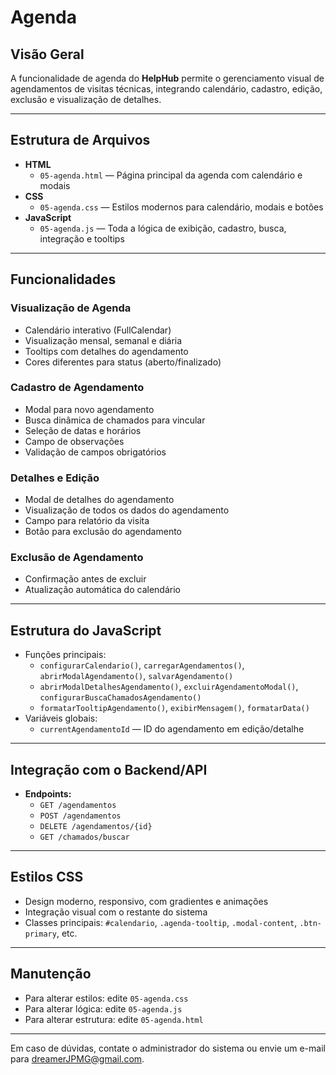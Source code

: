 # Agenda

## Visão Geral

A funcionalidade de agenda do **HelpHub** permite o gerenciamento visual de agendamentos de visitas técnicas, integrando calendário, cadastro, edição, exclusão e visualização de detalhes.

---

## Estrutura de Arquivos

- **HTML**
  - `05-agenda.html` — Página principal da agenda com calendário e modais
- **CSS**
  - `05-agenda.css` — Estilos modernos para calendário, modais e botões
- **JavaScript**
  - `05-agenda.js` — Toda a lógica de exibição, cadastro, busca, integração e tooltips

---

## Funcionalidades

### Visualização de Agenda

- Calendário interativo (FullCalendar)
- Visualização mensal, semanal e diária
- Tooltips com detalhes do agendamento
- Cores diferentes para status (aberto/finalizado)

### Cadastro de Agendamento

- Modal para novo agendamento
- Busca dinâmica de chamados para vincular
- Seleção de datas e horários
- Campo de observações
- Validação de campos obrigatórios

### Detalhes e Edição

- Modal de detalhes do agendamento
- Visualização de todos os dados do agendamento
- Campo para relatório da visita
- Botão para exclusão do agendamento

### Exclusão de Agendamento

- Confirmação antes de excluir
- Atualização automática do calendário

---

## Estrutura do JavaScript

- Funções principais:
  - `configurarCalendario()`, `carregarAgendamentos()`, `abrirModalAgendamento()`, `salvarAgendamento()`
  - `abrirModalDetalhesAgendamento()`, `excluirAgendamentoModal()`, `configurarBuscaChamadosAgendamento()`
  - `formatarTooltipAgendamento()`, `exibirMensagem()`, `formatarData()`
- Variáveis globais:
  - `currentAgendamentoId` — ID do agendamento em edição/detalhe

---

## Integração com o Backend/API

- **Endpoints:**
  - `GET /agendamentos`
  - `POST /agendamentos`
  - `DELETE /agendamentos/{id}`
  - `GET /chamados/buscar`

---

## Estilos CSS

- Design moderno, responsivo, com gradientes e animações
- Integração visual com o restante do sistema
- Classes principais: `#calendario`, `.agenda-tooltip`, `.modal-content`, `.btn-primary`, etc.

---

## Manutenção

- Para alterar estilos: edite `05-agenda.css`
- Para alterar lógica: edite `05-agenda.js`
- Para alterar estrutura: edite `05-agenda.html`

---

Em caso de dúvidas, contate o administrador do sistema ou envie um e-mail para dreamerJPMG@gmail.com. 